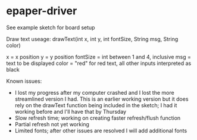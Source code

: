 # epaper-driver

See example sketch for board setup

Draw text useage:
drawText(int x, int y, int fontSize, String msg, String color)

x = x position
y = y position
fontSize = int between 1 and 4, inclusive
msg = text to be displayed
color = "red" for red text, all other inputs interpreted as black

Known issues:
- I lost my progress after my computer crashed and I lost the more streamlined version I had. This is an earlier working version but it does rely on the drawText function being included in the sketch; I had it working before and I'll have that by Thursday
- Slow refresh time; working on creating faster refresh/flush function
- Partial refresh not yet working
- Limited fonts; after other issues are resolved I will add additional fonts
